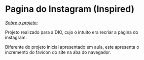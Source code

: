 # Pagina do Instagram (Inspired)

<u>*Sobre o projeto:*</u>

Projeto realizado para a DIO, cujo o intuito era recriar a página do instagram.

Diferente do projeto inicial apresentado em aula, este apresenta o incremento do favicon do site na aba do navegador. 
